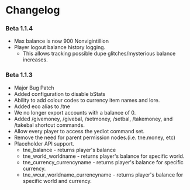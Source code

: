 Changelog
========================
### Beta 1.1.4
- Max balance is now 900 Nonvigintillion
- Player logout balance history logging.
  - This allows tracking possible dupe glitches/mysterious balance increases.


### Beta 1.1.3
- Major Bug Patch
- Added configuration to disable bStats
- Ability to add colour codes to currency item names and lore.
- Added eco alias to /tne
- We no longer export accounts with a balance of 0.
- Added /givemoney, /givebal, /setmoney, /setbal, /takemoney, and /takebal shortcut commands.
- Allow every player to access the yediot command set.
- Remove the need for parent permission nodes.(i.e. tne.money, etc)
- Placeholder API support.
  - tne_balance - returns player's balance
  - tne_world_worldname - returns player's balance for specific world.
  - tne_currency_currencyname - returns player's balance for specific currency.
  - tne_wcur_worldname_currencyname - returns player's balance for specific world and currency.
